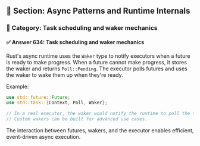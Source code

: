 ## 📘 Section: Async Patterns and Runtime Internals
### 🔹 Category: Task scheduling and waker mechanics
#### ✅ Answer 634: Task scheduling and waker mechanics

Rust's async runtime uses the `Waker` type to notify executors when a future is ready to make progress. When a future cannot make progress, it stores the waker and returns `Poll::Pending`. The executor polls futures and uses the waker to wake them up when they're ready.

Example:

```rust
use std::future::Future;
use std::task::{Context, Poll, Waker};

// In a real executor, the waker would notify the runtime to poll the task again.
// Custom wakers can be built for advanced use cases.
```

The interaction between futures, wakers, and the executor enables efficient, event-driven async execution.
